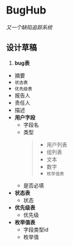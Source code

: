 # BugHub

*又一个缺陷追踪系统*

设计草稿
---

1. **bug表**
  * 摘要
  * `状态表`
  * `优先级表`
  * 报告人
  * 责任人
  * 描述
* **用户字段**
  * 字段名
  * 类型
    > * 用户列表
    > * 组列表
    > * 文本
    > * 数字
    > * `枚举值表` 
  * 是否必填
* **状态表**
  * 状态 
* **优先级表**
  * 优先级 
* **枚举值表**
  * 字段类型id
  * 枚举值